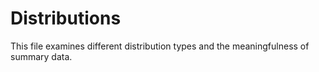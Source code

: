 # Distributions
This file examines different distribution types and the meaningfulness of summary data. 

